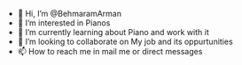 - 👋 Hi, I’m @BehmaramArman
- 👀 I’m interested in Pianos
- 🌱 I’m currently learning about Piano and work with it
- 💞️ I’m looking to collaborate on My job and its oppurtunities
- 📫 How to reach me in mail me or direct messages

<!---
BehmaramArman/BehmaramArman is a ✨ special ✨ repository because its `README.md` (this file) appears on your GitHub profile.
You can click the Preview link to take a look at your changes.
--->
